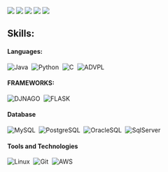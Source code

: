 
<div>

[<img src="https://img.shields.io/badge/gmail-%231DA1F2.svg?&style=for-the-badge&logo=gmail&logoColor=white&color=black" />](https://twitter.com/themlphdstudent) 
[<img src="https://img.shields.io/badge/linkedin-%2312100E.svg?&style=for-the-badge&logo=linkedin&logoColor=white&color=black" />](https://www.linkedin.com/in/luis-felipe-maio-toledo-de-carvalho-e-silva-a85b671a4/)
[<img src="https://img.shields.io/badge/instagram-%2312100E.svg?&style=for-the-badge&logo=instagram&logoColor=white&color=black" />](https://www.instagram.com/_luis_felipe1/)
[<img src="https://img.shields.io/badge/Phone-%231DA1F2.svg?&style=for-the-badge&logo=WhatsApp&logoColor=white&color=black" />](https://twitter.com/themlphdstudent) 
<img src="https://user-images.githubusercontent.com/107282388/220689838-50e8346b-f9cf-4d61-b46b-e1c9b32c3a7a.png"   />
</div>




  ## Skills:
#### Languages:

![Java](https://img.shields.io/badge/Java-212338?style=for-the-badge&logo=java&logoColor=white)&nbsp;
![Python](https://img.shields.io/badge/Python-212338?style=for-the-badge&logo=python&logoColor=white)&nbsp;
![C](https://img.shields.io/badge/-212338?style=for-the-badge&logo=c&logoColor=white)&nbsp;
![ADVPL](https://img.shields.io/badge/ADVPL-212338.svg?style=for-the-badge&logo=ADVPL&logoColor=white)&nbsp;

#### FRAMEWORKS:

![DJNAGO](https://img.shields.io/badge/Django-212338?style=for-the-badge&logo=Django&logoColor=white)&nbsp;
![FLASK](https://img.shields.io/badge/Flask-212338?style=for-the-badge&logo=Flask&logoColor=white)&nbsp;


#### Database

![MySQL](https://img.shields.io/badge/MySQL-212338?style=for-the-badge&logo=mysql&logoColor=white)&nbsp;
![PostgreSQL](https://img.shields.io/badge/PostgreSQL-212338?style=for-the-badge&logo=postgresql&logoColor=white)&nbsp;
![OracleSQL](https://img.shields.io/badge/ORACLE-212338?style=for-the-badge&logo=oracle&logoColor=white)&nbsp;
![SqlServer](https://img.shields.io/badge/SqlServer-212338?style=for-the-badge&logo=SqlServer&logoColor=white)&nbsp;


#### Tools and Technologies

![Linux](https://img.shields.io/badge/Linux-212338?style=for-the-badge&logo=linux&logoColor=white)&nbsp;
![Git](https://img.shields.io/badge/GIT-212338?style=for-the-badge&logo=git&logoColor=white)&nbsp;
![AWS](https://img.shields.io/badge/Amazon_AWS-212338?style=flat&logo=amazon-aws&logoColor=white)&nbsp;












